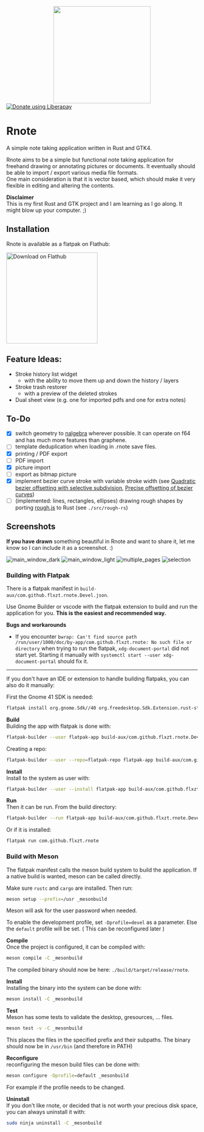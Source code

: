 
<div align="center">
<img src="resources/icons/scalable/apps/rnote.svg" width="256"></img>
</div>

<div align="start">
<a href="https://liberapay.com/flxzt/donate"><img alt="Donate using Liberapay" src="https://liberapay.com/assets/widgets/donate.svg"></a>
</div>

# Rnote
A simple note taking application written in Rust and GTK4.

Rnote aims to be a simple but functional note taking application for freehand drawing or annotating pictures or documents. It eventually should be able to import / export various media file formats.  
One main consideration is that it is vector based, which should make it very flexible in editing and altering the contents.

**Disclaimer**  
This is my first Rust and GTK project and I am learning as I go along. It might blow up your computer. ;)

## Installation
Rnote is available as  a flatpak on Flathub:

<div align="start">
<a href='https://flathub.org/apps/details/com.github.flxzt.rnote'><img width='240' alt='Download on Flathub' src='https://flathub.org/assets/badges/flathub-badge-en.png'/></a>
</div>


## Feature Ideas:
* Stroke history list widget
    * with the ability to move them up and down the history / layers
* Stroke trash restorer
    *  with a preview of the deleted strokes
* Dual sheet view (e.g. one for imported pdfs and one for extra notes)

## To-Do
- [x] switch geometry to [nalgebra](https://crates.io/crates/nalgebra) wherever possible. It can operate on f64 and has much more features than graphene.
- [ ] template deduplication when loading in .rnote save files.
- [x] printing / PDF export
- [ ] PDF import
- [x] picture import
- [ ] export as bitmap picture
- [x] implement bezier curve stroke with variable stroke width
    (see [Quadratic bezier offsetting with selective subdivision](https://microbians.com/math/Gabriel_Suchowolski_Quadratic_bezier_offsetting_with_selective_subdivision.pdf),
    [Precise offsetting of bezier curves](https://blend2d.com/research/precise_offset_curves.pdf))
- [ ] (implemented: lines, rectangles, ellipses) drawing rough shapes by porting [rough.js](https://roughjs.com/) to Rust (see `./src/rough-rs`)

## Screenshots

**If you have drawn** something beautiful in Rnote and want to share it, let me know so I can include it as a screenshot. :)

![main_window_dark](./resources/screenshots/main_window_dark.png)
![main_window_light](./resources/screenshots/main_window_light.png)
![multiple_pages](./resources/screenshots/multiple_pages.png)
![selection](./resources/screenshots/selection.png)

### Building with Flatpak
There is a flatpak manifest in `build-aux/com.github.flxzt.rnote.Devel.json`.

Use Gnome Builder or vscode with the flatpak extension to build and run the application for you. **This is the easiest and recommended way.**

**Bugs and workarounds**

- If you encounter `bwrap: Can't find source path /run/user/1000/doc/by-app/com.github.flxzt.rnote: No such file or directory` when trying to run the flatpak, `xdg-document-portal` did not start yet. Starting it manually with `systemctl start --user xdg-document-portal` should fix it.

--- 

If you don't have an IDE or extension to handle building flatpaks, you can also do it manually:

First the Gnome 41 SDK is needed:

```bash
flatpak install org.gnome.Sdk//40 org.freedesktop.Sdk.Extension.rust-stable//21.08 org.gnome.Platform//41
```

**Build**  
Building the app with flatpak is done with:

```bash
flatpak-builder --user flatpak-app build-aux/com.github.flxzt.rnote.Devel.json
```

Creating a repo:

```bash
flatpak-builder --user --repo=flatpak-repo flatpak-app build-aux/com.github.flxzt.rnote.Devel.json
```


**Install**  
Install to the system as user with:

```bash
flatpak-builder --user --install flatpak-app build-aux/com.github.flxzt.rnote.Devel.json
```

**Run**  
Then it can be run.
From the build directory:

```bash
flatpak-builder --run flatpak-app build-aux/com.github.flxzt.rnote.Devel.json rnote
```

Or if it is installed:

```bash
flatpak run com.github.flxzt.rnote
```

### Build with Meson
The flatpak manifest calls the meson build system to build the application.
If a native build is wanted, meson can be called directly.

Make sure `rustc` and `cargo` are installed. Then run:

```bash
meson setup --prefix=/usr _mesonbuild
```
Meson will ask for the user password when needed.

To enable the development profile, set `-Dprofile=devel` as a parameter. Else the `default` profile will be set. ( This can be reconfigured later )

**Compile**  
Once the project is configured, it can be compiled with:

```bash
meson compile -C _mesonbuild
```

The compiled binary should now be here: `./build/target/release/rnote`.

**Install**  
Installing the binary into the system can be done with:

```bash
meson install -C _mesonbuild
```

**Test**  
Meson has some tests to validate the desktop, gresources, ... files.

```bash
meson test -v -C _mesonbuild
```

This places the files in the specified prefix and their subpaths. The binary should now be in `/usr/bin` (and therefore in PATH)

**Reconfigure**  
reconfiguring the meson build files can be done with:

```bash
meson configure -Dprofile=default _mesonbuild
```

For example if the profile needs to be changed.


**Uninstall**  
If you don't like rnote, or decided that is not worth your precious disk space, you can always uninstall it with:

```bash
sudo ninja uninstall -C _mesonbuild
```